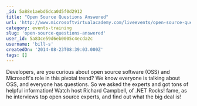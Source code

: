 ```yaml
---
_id: 5a88e1aebd6dca0d5f0d2912
title: "Open Source Questions Answered"
url: 'http://www.microsoftvirtualacademy.com/liveevents/open-source-questions-answered'
category: events-training
slug: 'open-source-questions-answered'
user_id: 5a83ce59d6eb0005c4ecda2c
username: 'bill-s'
createdOn: '2014-08-23T08:39:03.000Z'
tags: []
---
```


Developers, are you curious about open source software (OSS) and Microsoft's role in this pivotal trend? We know everyone is talking about OSS, and everyone has questions. So we asked the experts and got tons of helpful information! Watch host Richard Campbell, of .NET Rocks! fame, as he interviews top open source experts, and find out what the big deal is!
